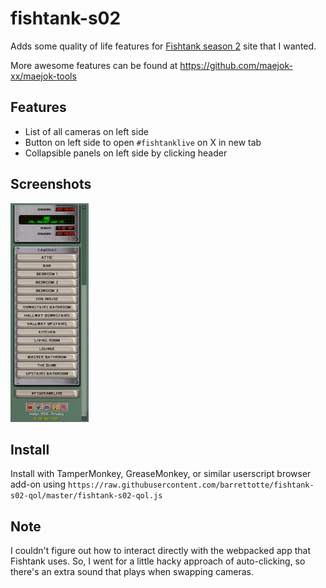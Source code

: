 # fishtank-s02

Adds some quality of life features for [Fishtank season 2](https://www.fishtank.live/) site that I wanted.

More awesome features can be found at https://github.com/maejok-xx/maejok-tools

## Features

- List of all cameras on left side
- Button on left side to open `#fishtanklive` on X in new tab
- Collapsible panels on left side by clicking header

## Screenshots

<img src="images/cam-list.png" alt="camera list" width="125px" height="350px"/>

## Install

Install with TamperMonkey, GreaseMonkey, or similar userscript browser add-on using `https://raw.githubusercontent.com/barrettotte/fishtank-s02-qol/master/fishtank-s02-qol.js`

## Note

I couldn't figure out how to interact directly with the webpacked app that Fishtank uses.
So, I went for a little hacky approach of auto-clicking, so there's an extra sound that plays when swapping cameras.

